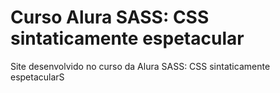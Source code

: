 # Curso Alura SASS: CSS sintaticamente espetacular

Site desenvolvido no curso da Alura SASS: CSS sintaticamente espetacularS